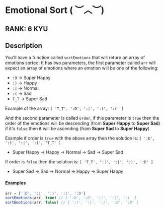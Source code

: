 # Emotional Sort ( ︶︿︶)

## RANK: 6 KYU

## Description

You'll have a function called `sortEmotions` that will return an array of emotions sorted. It has two parameters, the first parameter called `arr` will expect an array of emotions where an emotion will be one of the following:

- `:D` -> Super Happy
- `:)` -> Happy
- `:|` -> Normal
- `:(` -> Sad
- `T_T` -> Super Sad

Example of the array: `[ 'T_T', ':D', ':|', ':)', ':(' ]`

And the second parameter is called `order`, if this parameter is `true` then the order of the emotions will be descending (from **Super Happy** to **Super Sad**) if it's `false` then it will be ascending (from **Super Sad** to **Super Happy**)

Example if order is `true` with the above array then the solution is: `[ ':D', ':)', ':|', ':(', 'T_T' ]`

- Super Happy -> Happy -> Normal -> Sad -> Super Sad

If order is `false` then the solution is: `[ 'T_T', ':(', ':|', ':)', ':D' ]`

- Super Sad -> Sad -> Normal -> Happy -> Super Happy

#### Examples

```ts
arr = [':D', ':|', ':)', ':(', ':D']
sortEmotions(arr, true) // [ ':D', ':D', ':)', ':|', ':(' ]
sortEmotions(arr, false) // [ ':(', ':|', ':)', ':D', ':D' ]
```
